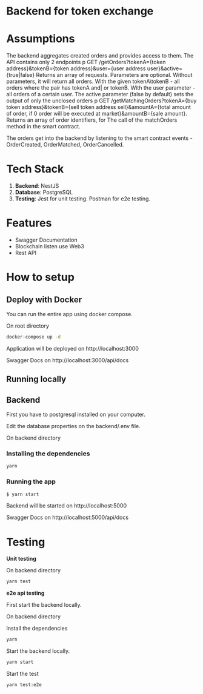 # Backend for token exchange

# Assumptions

The backend aggregates created orders and provides access to them. The API contains only 2
endpoints
p GET /getOrders?tokenA={token address}&tokenB={token address}&user={user address
user}&active={true|false} Returns an array of requests. Parameters are optional.
Without parameters, it will return all orders. With the given tokenA\tokenB - all orders where the pair
has tokenA and| or tokenB. With the user parameter - all orders of a certain user.
The active parameter (false by default) sets the output of only the unclosed orders
p GET /getMatchingOrders?tokenA={buy token address}&tokenB={sell token address
sell}&amountA={total amount of order, if 0 order will be executed at
market}&amountB={sale amount}. Returns an array of order identifiers, for
The call of the matchOrders method in the smart contract.

The orders get into the backend by listening to the smart contract events - OrderCreated,
OrderMatched, OrderCancelled.

# Tech Stack

1. **Backend**: NestJS
2. **Database**: PostgreSQL
3. **Testing**: Jest for unit testing. Postman for e2e testing.

# Features

- Swagger Documentation
- Blockchain listen use Web3
- Rest API

# How to setup

## **Deploy with Docker**

You can run the entire app using docker compose.

On root directory

```bash
docker-compose up -d
```

Application will be deployed on http://localhost:3000

Swagger Docs on http://localhost:3000/api/docs

## **Running locally**

## Backend

First you have to postgresql installed on your computer.

Edit the database properties on the backend/.env file.

On backend directory

### Installing the dependencies

```bash
yarn
```

### Running the app

```bash
$ yarn start
```

Backend will be started on http://localhost:5000

Swagger Docs on http://localhost:5000/api/docs

# Testing

**Unit testing**

On backend directory

```bash
yarn test
```

**e2e api testing**

First start the backend locally.

On backend directory

Install the dependencies

```bash
yarn
```

Start the backend locally.

```bash
yarn start
```

Start the test

```bash
yarn test:e2e
```
